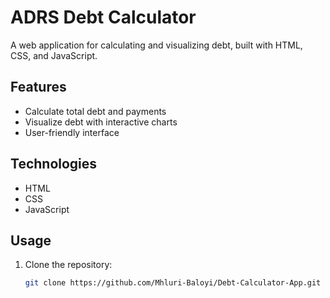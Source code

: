 # ADRS Debt Calculator

A web application for calculating and visualizing debt, built with HTML, CSS, and JavaScript.

## Features
- Calculate total debt and payments
- Visualize debt with interactive charts
- User-friendly interface

## Technologies
- HTML
- CSS
- JavaScript

## Usage
1. Clone the repository:
   ```bash
   git clone https://github.com/Mhluri-Baloyi/Debt-Calculator-App.git
